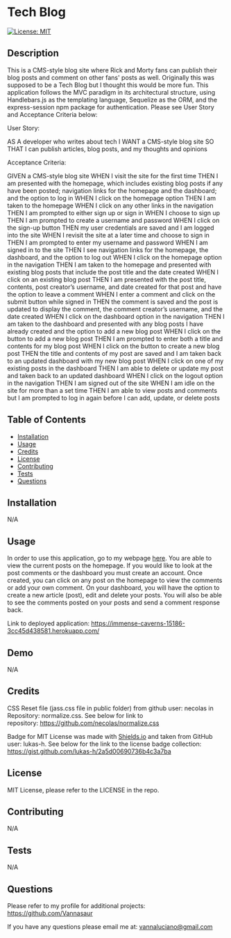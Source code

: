 # Tech Blog
  [![License: MIT](https://img.shields.io/badge/License-MIT-green.svg)](https://opensource.org/licenses/MIT)
## Description

This is a CMS-style blog site where Rick and Morty fans can publish their blog posts and comment on other fans' posts as well. Originally this was supposed to be a Tech Blog but I thought this would be more fun. This application follows the MVC paradigm in its architectural structure, using Handlebars.js as the templating language, Sequelize as the ORM, and the express-session npm package for authentication. Please see User Story and Acceptance Criteria below:

User Story: 

AS A developer who writes about tech
I WANT a CMS-style blog site
SO THAT I can publish articles, blog posts, and my thoughts and opinions

Acceptance Criteria:

GIVEN a CMS-style blog site
WHEN I visit the site for the first time
THEN I am presented with the homepage, which includes existing blog posts if any have been posted; navigation links for the homepage and the dashboard; and the option to log in
WHEN I click on the homepage option
THEN I am taken to the homepage
WHEN I click on any other links in the navigation
THEN I am prompted to either sign up or sign in
WHEN I choose to sign up
THEN I am prompted to create a username and password
WHEN I click on the sign-up button
THEN my user credentials are saved and I am logged into the site
WHEN I revisit the site at a later time and choose to sign in
THEN I am prompted to enter my username and password
WHEN I am signed in to the site
THEN I see navigation links for the homepage, the dashboard, and the option to log out
WHEN I click on the homepage option in the navigation
THEN I am taken to the homepage and presented with existing blog posts that include the post title and the date created
WHEN I click on an existing blog post
THEN I am presented with the post title, contents, post creator’s username, and date created for that post and have the option to leave a comment
WHEN I enter a comment and click on the submit button while signed in
THEN the comment is saved and the post is updated to display the comment, the comment creator’s username, and the date created
WHEN I click on the dashboard option in the navigation
THEN I am taken to the dashboard and presented with any blog posts I have already created and the option to add a new blog post
WHEN I click on the button to add a new blog post
THEN I am prompted to enter both a title and contents for my blog post
WHEN I click on the button to create a new blog post
THEN the title and contents of my post are saved and I am taken back to an updated dashboard with my new blog post
WHEN I click on one of my existing posts in the dashboard
THEN I am able to delete or update my post and taken back to an updated dashboard
WHEN I click on the logout option in the navigation
THEN I am signed out of the site
WHEN I am idle on the site for more than a set time
THEN I am able to view posts and comments but I am prompted to log in again before I can add, update, or delete posts


## Table of Contents

  - [Installation](#installation)
  - [Usage](#usage)
  - [Credits](#credits)
  - [License](#license)
  - [Contributing](#contributing)
  - [Tests](#tests)
  - [Questions](#questions)


## Installation

N/A

## Usage

In order to use this application, go to my webpage [here](https://immense-caverns-15186-3cc45d438581.herokuapp.com/). You are able to view the current posts on the homepage. If you would like to look at the post comments or the dashboard you must create an account. Once created, you can click on any post on the homepage to view the comments or add your own comment. On your dashboard, you will have the option to create a new article (post), edit and delete your posts. You will also be able to see the comments posted on your posts and send a comment response back.

Link to deployed application: https://immense-caverns-15186-3cc45d438581.herokuapp.com/

## Demo

N/A

## Credits

CSS Reset file (jass.css file in public folder) from github user: necolas in Repository: normalize.css. See below for link to repository: https://github.com/necolas/normalize.css

Badge for MIT License was made with [Shields.io](http://shields.io/) and taken from GitHub user: lukas-h. See below for the link to the license badge collection: https://gist.github.com/lukas-h/2a5d00690736b4c3a7ba


## License

MIT License, please refer to the LICENSE in the repo.

## Contributing

N/A

## Tests

N/A

## Questions

Please refer to my profile for additional projects: https://github.com/Vannasaur

If you have any questions please email me at: vannaluciano@gmail.com